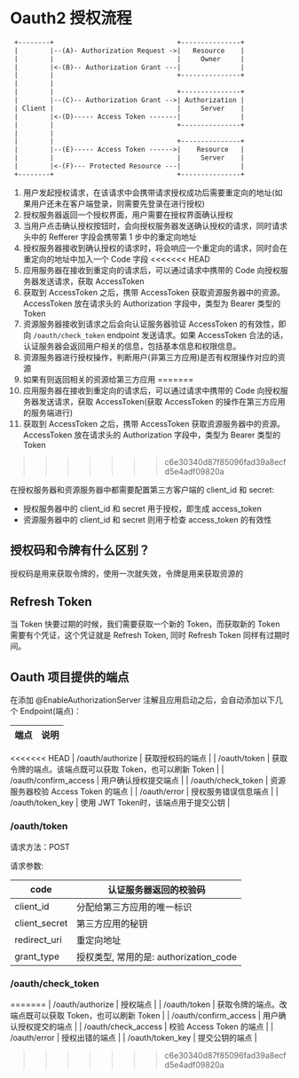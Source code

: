 # Oauth2 授权流程

```txt
 +--------+                               +---------------+
 |        |--(A)- Authorization Request ->|   Resource    |
 |        |                               |     Owner     |
 |        |<-(B)-- Authorization Grant ---|               |
 |        |                               +---------------+
 |        |
 |        |                               +---------------+
 |        |--(C)-- Authorization Grant -->| Authorization |
 | Client |                               |     Server    |
 |        |<-(D)----- Access Token -------|               |
 |        |                               +---------------+
 |        |
 |        |                               +---------------+
 |        |--(E)----- Access Token ------>|    Resource   |
 |        |                               |     Server    |
 |        |<-(F)--- Protected Resource ---|               |
 +--------+                               +---------------+
```

1. 用户发起授权请求，在该请求中会携带请求授权成功后需要重定向的地址(如果用户还未在客户端登录，则需要先登录在进行授权)
2. 授权服务器返回一个授权界面，用户需要在授权界面确认授权
3. 当用户点击确认授权按钮时，会向授权服务器发送确认授权的请求，同时请求头中的 Refferer 字段会携带第 1 步中的重定向地址
4. 授权服务器接收到确认授权的请求时，将会响应一个重定向的请求，同时会在重定向的地址中加入一个 Code 字段
<<<<<<< HEAD
5. 应用服务器在接收到重定向的请求后，可以通过请求中携带的 Code 向授权服务器发送请求，获取 AccessToken
5. 获取到 AccessToken 之后，携带 AccessToken 获取资源服务器中的资源。AccessToken 放在请求头的 Authorization 字段中，类型为 Bearer 类型的 Token
5. 资源服务器接收到请求之后会向认证服务器验证 AccessToken 的有效性，即向 `/oauth/check_token` endpoint 发送请求。如果 AccessToken 合法的话，认证服务器会返回用户相关的信息，包括基本信息和权限信息。
5. 资源服务器进行授权操作，判断用户(非第三方应用)是否有权限操作对应的资源
5. 如果有则返回相关的资源给第三方应用
=======
5. 应用服务器在接收到重定向的请求后，可以通过请求中携带的 Code 向授权服务器发送请求，获取 AccessToken(获取 AccessToken 的操作在第三方应用的服务端进行)
6. 获取到 AccessToken 之后，携带 AccessToken 获取资源服务器中的资源。AccessToken 放在请求头的 Authorization 字段中，类型为 Bearer 类型的 Token
>>>>>>> c6e30340d87f85096fad39a8ecfd5e4adf09820a

在授权服务器和资源服务器中都需要配置第三方客户端的 client_id 和 secret:

- 授权服务器中的 client_id 和 secret 用于授权，即生成 access_token
- 资源服务器中的 client_id 和 secret 则用于检查 access_token 的有效性

## 授权码和令牌有什么区别？

授权码是用来获取令牌的，使用一次就失效，令牌是用来获取资源的

## Refresh Token

当 Token 快要过期的时候，我们需要获取一个新的 Token，而获取新的 Token 需要有个凭证，这个凭证就是 Refresh Token, 同时 Refresh Token 同样有过期时间。

## Oauth 项目提供的端点

在添加 @EnableAuthorizationServer 注解且应用启动之后，会自动添加以下几个 Endpoint(端点)：

| 端点                  | 说明                                                     |
| --------------------- | -------------------------------------------------------- |
<<<<<<< HEAD
| /oauth/authorize      | 获取授权码的端点                                         |
| /oauth/token          | 获取令牌的端点。该端点既可以获取 Token，也可以刷新 Token |
| /oauth/confirm_access | 用户确认授权提交端点                                     |
| /oauth/check_token    | 资源服务器校验 Access Token 的端点                       |
| /oauth/error          | 授权服务错误信息端点                                     |
| /oauth/token_key      | 使用 JWT Token时，该端点用于提交公钥                     |

### /oauth/token

请求方法：POST

请求参数:

| code          | 认证服务器返回的校验码                 |
| ------------- | -------------------------------------- |
| client_id     | 分配给第三方应用的唯一标识             |
| client_secret | 第三方应用的秘钥                       |
| redirect_uri  | 重定向地址                             |
| grant_type    | 授权类型, 常用的是: authorization_code |

### /oauth/check_token
=======
| /oauth/authorize      | 授权端点                                                 |
| /oauth/token          | 获取令牌的端点。改端点既可以获取 Token，也可以刷新 Token |
| /oauth/confirm_access | 用户确认授权提交的端点                                   |
| /oauth/check_access   | 校验 Access Token 的端点                                 |
| /oauth/error          | 授权出错的端点                                           |
| /oauth/token_key      | 提交公钥的端点                                           |
>>>>>>> c6e30340d87f85096fad39a8ecfd5e4adf09820a
